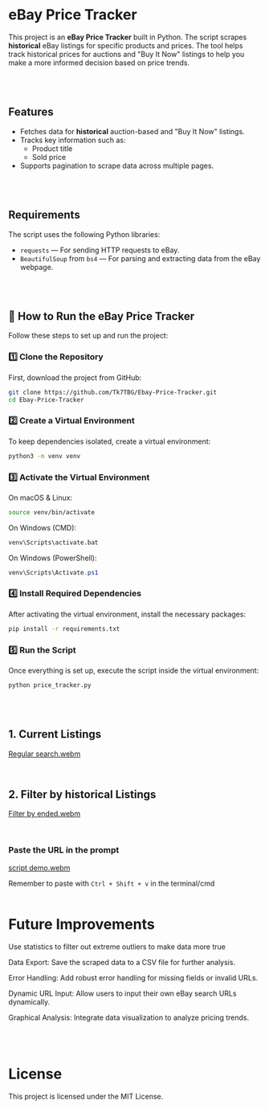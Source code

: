 # eBay Price Tracker

This project is an **eBay Price Tracker** built in Python. The script scrapes **historical** eBay listings for specific products and prices. The tool helps track historical prices for auctions and "Buy It Now" listings to help you make a more informed decision based on price trends.

<br />
<br />

## Features
- Fetches data for **historical** auction-based and "Buy It Now" listings.
- Tracks key information such as:
  - Product title
  - Sold price
- Supports pagination to scrape data across multiple pages.

<br />
<br />

## Requirements
The script uses the following Python libraries:
- `requests` — For sending HTTP requests to eBay.
- `BeautifulSoup` from `bs4` — For parsing and extracting data from the eBay webpage.

<br />
<br />

## 🚀 How to Run the eBay Price Tracker

Follow these steps to set up and run the project:

### 1️⃣ Clone the Repository
First, download the project from GitHub:
```bash
git clone https://github.com/Tk7TBG/Ebay-Price-Tracker.git
cd Ebay-Price-Tracker
```

### 2️⃣ Create a Virtual Environment
To keep dependencies isolated, create a virtual environment:
```bash
python3 -m venv venv
```

### 3️⃣ Activate the Virtual Environment
On macOS & Linux:
```bash
source venv/bin/activate
```
On Windows (CMD):
```bash
venv\Scripts\activate.bat
```
On Windows (PowerShell):
```powershell
venv\Scripts\Activate.ps1
```

### 4️⃣ Install Required Dependencies
After activating the virtual environment, install the necessary packages:
```bash
pip install -r requirements.txt
```

### 5️⃣ Run the Script
Once everything is set up, execute the script inside the virtual environment:
```bash
python price_tracker.py
```


<br />
<br />

## 1. Current Listings

[Regular search.webm](https://github.com/user-attachments/assets/e4a789ee-88e2-4ada-b491-d4dd2a62f59c)

<br />


## 2. Filter by historical Listings

[Filter by ended.webm](https://github.com/user-attachments/assets/dd0f3d77-0c39-4958-a01f-347937d48ebb)

<br />

### Paste the URL in the prompt
[script demo.webm](https://github.com/user-attachments/assets/411aae73-4990-4410-bdba-7821a54bcb68)

Remember to paste with `Ctrl + Shift + v` in the terminal/cmd
<br />
<br />

# Future Improvements
Use statistics to filter out extreme outliers to make data more true

Data Export: Save the scraped data to a CSV file for further analysis.

Error Handling: Add robust error handling for missing fields or invalid URLs.

Dynamic URL Input: Allow users to input their own eBay search URLs dynamically.

Graphical Analysis: Integrate data visualization to analyze pricing trends.

<br />
<br />

# License
This project is licensed under the MIT License.

